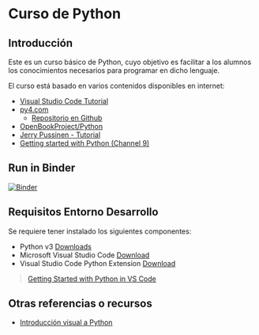 # Curso de Python

## Introducción
Este es un curso básico de Python, cuyo objetivo es facilitar a los alumnos los conocimientos necesarios para programar en dicho lenguaje.

El curso está basado en varios contenidos disponibles en internet:
- [Visual Studio Code Tutorial](https://code.visualstudio.com/docs/python/python-tutorial)
- [py4.com](https://www.py4e.com/)
  - [Repositorio en Github](https://github.com/csev/py4e)
- [OpenBookProject/Python](http://openbookproject.net/thinkcs/python/english3e/)
- [Jerry Pussinen - Tutorial](https://github.com/jerry-git/learn-python3)
- [Getting started with Python (Channel 9)](https://github.com/microsoft/c9-python-getting-started)

## Run in Binder

[![Binder](https://mybinder.org/badge_logo.svg)](https://mybinder.org/v2/gh/macmgeneration/05-Python/master)

## Requisitos Entorno Desarrollo
Se requiere tener instalado los siguientes componentes:
- Python v3 [Downloads](https://www.python.org/downloads/)
- Microsoft Visual Studio Code [Download](https://code.visualstudio.com/)
- Visual Studio Code Python Extension [Download](https://marketplace.visualstudio.com/items?itemName=ms-python.python)

> [Getting Started with Python in VS Code](https://code.visualstudio.com/docs/python/python-tutorial#_prerequisites)

## Otras referencias o recursos

- [Introducción visual a Python](https://hourofpython.com/una-introduccion-visual-a-python/index.html)
